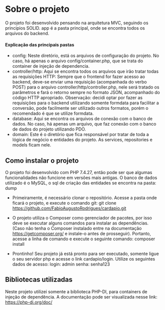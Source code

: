 # Sobre o projeto
O projeto foi desenvolvido pensando na arquitetura MVC, seguindo os principios SOLID.
app é a pasta principal, onde se encontra todos os arquivos do backend.

#### Explicação das principais pastas
- config: Neste diretório, está os arquivos de configuração do projeto. No caso, há apenas o arquivo config/container.php, que se trata do container de injeção de dependencia.
- controller/http: Aqui se encontra todos os arquivos que irão tratar todas as requisições HTTP: Sempre que o frontend for fazer acesso ao backend, deve-se enviar uma requisição (acompanhada do verbo POST) para o arquivo controller/http/controller.php, nele será tratado os parâmetros e fará o retorno sempre no formato JSON, acompanhado do código HTTP apropriado. Observação: decidi optar por fazer as requisições para o backend utilizando somente formdata para facilitar a conversão, pode facilmente ser utilizado outros formatos, porém o recomendado é que se utilize formdata.
- database: Aqui se encontra os arquivos de conexão com o banco de dados. No caso, há apenas um arquivo, que faz conexão com o banco de dados do projeto utilizando PDO.
- domain: Este é o diretório que fica responsável por tratar de toda a lógica de negócio e entidades do projeto. As services, repositories e models ficam nele.

## Como instalar o projeto

O projeto foi desenvolvido com PHP 7.4.27, então pode ser que algumas funcionalidades não funcione em versões mais antigas.
O banco de dados utilizado é o MySQL, o sql de criação das entidades se encontra na pasta: dump

- Primeiramente, é necessário clonar o repositório. Acesse a pasta onde ficará o projeto, e execute o comando git: 
git clone https://github.com/FabioAugustoRodrigues/cardapio.git

- O projeto utiliza o Composer como gerenciador de pacotes, por isso deve se executar alguns comandos para instalar as dependências. (Caso não tenha o Composer instalado entre na documentação https://getcomposer.org/ e instale-o antes de prosseguir). Portanto, acesse a linha de comando e execute o seguinte comando: composer install
- Prontinho! Seu projeto já está pronto para ser executado, somente ligue o seu servidor php e acesse o link cardapio/login. Utilize os seguintes dados de acesso: 
login: admin
senha: senha123

## Bibliotecas utilizadas
Neste projeto utilizei somente a biblioteca PHP-DI, para containers de injeção de dependência. A documentação pode ser visualizada nesse link: https://php-di.org/doc/
